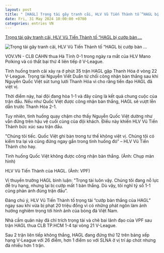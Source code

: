 ```yaml
---
layout: post
title: " [HAGL] Trọng tài gây tranh cãi, HLV Vũ Tiến Thành tố “HAGL bị cướp bàn ..."
date: Fri, 31 May 2024 10:00:00 +0700
categories: entries VN
---
```

[Trọng tài gây tranh cãi, HLV Vũ Tiến Thành tố “HAGL bị cướp bàn ...](https://vov.vn/the-thao/trong-tai-gay-tranh-cai-hlv-vu-tien-thanh-to-hagl-bi-cuop-ban-thang-post1098616.vov)

![Trọng tài gây tranh cãi, HLV Vũ Tiến Thành tố “HAGL bị cướp bàn ...](https://vov-media.emitech.vn/sites/default/files/styles/og_image/public/2024-05/hagl_4.jpg?v=1717162341)

VOV.VN - CLB CAHN thua Hà Tĩnh 0-1 trong ngày ra mắt của HLV Mano Polking và có thất bại thứ 4 liên tiếp ở V-League.

Tình huống tranh cãi xảy ra ở phút 35 trận HAGL gặp Thanh Hóa ở vòng 22 V-League. Trọng tài Nguyễn Viết Duẩn từ chối công nhận bàn thắng sau khi Nguyễn Quốc Việt sút tung lưới Thanh Hóa vì cho rằng tiền đạo HAGL đã việt vị.

Thời điểm này, hai đội đang hòa 1-1 và đây cũng là kết quả chung cuộc của trận đấu. Nếu như Quốc Việt được công nhận bàn thắng, HAGL sẽ vượt lễn dẫn trước Thanh Hóa 2-1.

Tuy nhiên, tình huống quay chậm cho thấy Nguyễn Quốc Việt dường như vẫn đứng trên hậu vệ cuối cùng của đội khách. Điều này khiến HLV Vũ Tiến Thành bức xúc sau trận đấu.

"Chúng tôi tiếc. Quốc Việt ghi bàn trong tư thế không việt vị. Chúng tôi có kiểm tra lại và cũng đứng ngay gần trong tình huống đó” – HLV Vũ Tiến Thành cho hay.

Tình huống Quốc Việt không được công nhận bàn thắng. (Ảnh: Chụp màn hình)

HLV Vũ Tiến Thành của HAGL. (Ảnh: VPF)

Vị thuyền trưởng HAGL bình luận: "Trọng tài luôn vậy. Chúng tôi đang nỗ lực để trụ hạng, nhưng lại bị cướp mất 1 bàn thắng. Dù vậy, tôi nghĩ tỷ số 1-1 cũng phản ánh đúng trận đấu”.

Đáng chú ý, HLV Vũ Tiến Thành tố trọng tài “cướp bàn thắng của HAGL” ngay sau khi vừa bị phạt 20 triệu đồng vì có những phát ngôn làm ảnh hưởng nghiêm trọng tới hình ảnh của bóng đá Việt Nam.

Nhà cầm quân này đã chỉ trích trọng tài và chê bai lãnh đạo của VPF sau trận HAGL thua CLB TP.HCM 1-4 tại vòng 21 V-League.

Sau 2 trận liên tiếp không thắng, HAGL đang đứng thứ 12 trên bảng xếp hạng V-League với 26 điểm, hơn 1 điểm so với SLNA ở vị trí áp chót nhưng đá nhiều hơn 1 trận.

